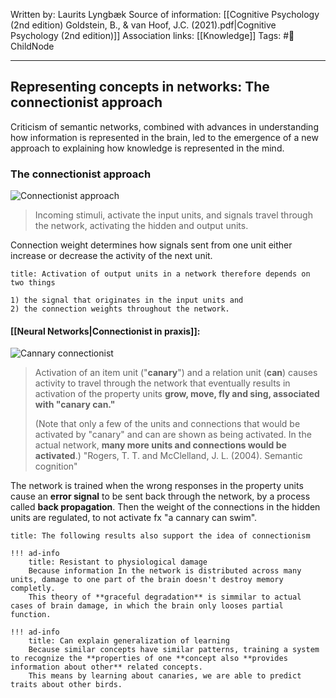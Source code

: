 Written by: Laurits Lyngbæk
Source of information: [[Cognitive Psychology (2nd edition) Goldstein, B., & van Hoof, J.C. (2021).pdf|Cognitive Psychology (2nd edition)]]
Association links: [[Knowledge]]
Tags: #📑ChildNode 
___
## Representing concepts in networks: The connectionist approach
Criticism of semantic networks, combined with advances in understanding how information is represented in the brain, led to the emergence of a new approach to explaining how knowledge is represented in the mind.
### The connectionist approach
![Connectionist approach](https://upload.wikimedia.org/wikipedia/commons/thumb/e/e4/Artificial_neural_network.svg/1200px-Artificial_neural_network.svg.png)
>Incoming stimuli, activate the input units, and signals travel through the network, activating the hidden and output units.

Connection weight determines how signals sent from one unit either increase or decrease the activity of the next unit.

```ad-example
title: Activation of output units in a network therefore depends on two things

1) the signal that originates in the input units and 
2) the connection weights throughout the network.
```

#### [[Neural Networks|Connectionist in praxis]]:
![Cannary connectionist](https://slideplayer.com/slide/9365966/28/images/8/The+Rumelhart+Model.jpg) 
> Activation of an item unit ("**canary**") and a relation unit (**can**) causes activity to travel through the network that eventually results in activation of the property units **grow, move, fly and sing, associated with "canary can."**
> 
> (Note that only a few of the units and connections that would be activated by "canary" and can are shown as being activated. In the actual network, **many more units and connections would be activated**.)
> "Rogers, T. T. and McClelland, J. L. (2004). Semantic cognition"

The network is trained when the wrong responses in the property units cause an **error signal** to be sent back through the network, by a process called **back propagation**. Then the weight of the connections in the hidden units are regulated, to not activate fx "a cannary can swim".

```ad-example
title: The following results also support the idea of connectionism

!!! ad-info
	title: Resistant to physiological damage
	Because information In the network is distributed across many units, damage to one part of the brain doesn't destroy memory completly. 
	This theory of **graceful degradation** is simmilar to actual cases of brain damage, in which the brain only looses partial function.

!!! ad-info
	title: Can explain generalization of learning
	Because similar concepts have similar patterns, training a system to recognize the **properties of one **concept also **provides information about other** related concepts.
	This means by learning about canaries, we are able to predict traits about other birds.
```

